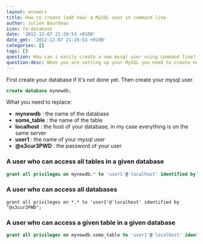 ```yaml
---
layout: answers
title: How to create (add new) a MySQL user in command line
author: Julien Bourdeau
icon: fa-database
date: '2012-12-07 21:28:53 +0100'
date_gmt: '2012-12-07 21:28:53 +0100'
categories: []
tags: []
question: How can i easily create a new mysql user using command line?
question-desc: When you are setting up your MySQL you need to create new users. Using the command line you can do it easily.
---
```


First create your database if it's not done yet. Then create your mysql user.

```sql
create database mynewdb;
```

What you need to replace:

* **mynewdb** : the name of the database
* **some_table** : the name of the table
* **localhost** : the host of your database, in my case everything is on the same server
* **user1** : the name of your mysql user
* **@s3cur3PWD** : the password of your user

### A user who can access all tables in a given database

```sql
grant all privileges on mynewdb.* to 'user1'@'localhost' identified by "@s3cur3PWD";
```

### A user who can access all databases

```mysql
grant all privileges on *.* to 'user1'@'localhost' identified by "@s3cur3PWD";
```

### A user who can access a given table in a given database

```sql
grant all privileges on mynewdb.some_table to 'user1'@'localhost' identified by "@s3cur3PWD";
```
